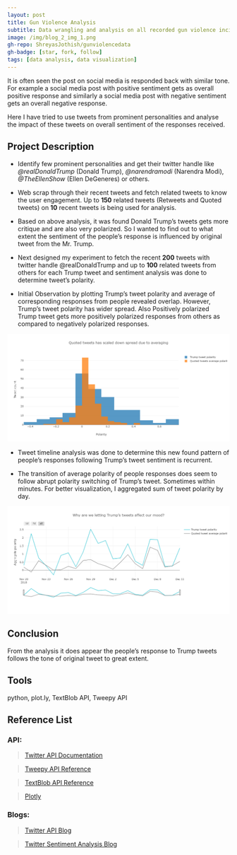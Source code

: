 ```yaml
---
layout: post
title: Gun Violence Analysis
subtitle: Data wrangling and analysis on all recorded gun violence incidents in the US between January 2013 and March 2018, inclusive.
image: /img/blog_2_img_1.png
gh-repo: ShreyasJothish/gunviolencedata
gh-badge: [star, fork, follow]
tags: [data analysis, data visualization]
---
```


It is often seen the post on social media is responded back with similar tone. For example a social media post with positive sentiment gets as overall positive response and similarly a social media post with negative sentiment gets an overall negative response.

Here I have tried to use tweets from prominent personalities and analyse the impact of these tweets on overall sentiment of the responses received. 

## Project Description

* Identify few prominent personalities and get their twitter handle like *@realDonaldTrump* (Donald Trump), *@narendramodi* (Narendra Modi), *@TheEllenShow* (Ellen DeGeneres) or others.

* Web scrap through their recent tweets and fetch related tweets to know the user engagement.
Up to **150** related tweets (Retweets and Quoted tweets) on **10** recent tweets is being used for analysis.

* Based on above analysis, it was found Donald Trump’s tweets gets more critique and are also very polarized. So I wanted to find out to what extent the sentiment of the people’s response is influenced by original tweet from the Mr. Trump.

* Next designed my experiment to fetch the recent **200** tweets with twitter handle @realDonaldTrump and up to **100** related tweets from others for each Trump tweet and sentiment analysis was done to determine tweet’s polarity.

* Initial Observation by plotting Trump’s tweet polarity and average of corresponding responses from people revealed overlap. However, Trump’s tweet polarity has wider spread. Also Positively polarized Trump tweet gets more positively polarized responses from others as compared to negatively polarized responses.

![](/img/blog/blog_2_img_1.png)

* Tweet timeline analysis was done to determine this new found pattern of people’s responses following Trump’s tweet sentiment is recurrent.

* The transition of average polarity of people responses does seem to follow abrupt polarity switching of Trump’s tweet. Sometimes within minutes. For better visualization, I aggregated sum of tweet polarity by day.

![](/img/blog/blog_2_img_2.png)

## Conclusion

From the analysis it does appear the people’s response to Trump tweets follows the tone of original tweet to great extent.

## Tools
python, plot.ly, TextBlob API, Tweepy API

## Reference List

### API:

> [Twitter API Documentation](https://developer.twitter.com/en/docs/tweets/data-dictionary/overview/tweet-object)

> [Tweepy API Reference](https://tweepy.readthedocs.io/en/3.7.0/api.html)

> [TextBlob API Reference](https://textblob.readthedocs.io/en/dev/api_reference.html#module-textblob.base)

> [Plotly](https://plot.ly)

### Blogs:

> [Twitter API Blog](http://adilmoujahid.com/posts/2014/07/twitter-analytics/)

> [Twitter Sentiment Analysis Blog](https://github.com/llSourcell/twitter_sentiment_challenge/blob/master/demo.py)

